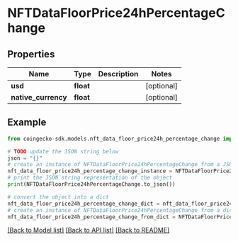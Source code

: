 # NFTDataFloorPrice24hPercentageChange


## Properties

Name | Type | Description | Notes
------------ | ------------- | ------------- | -------------
**usd** | **float** |  | [optional] 
**native_currency** | **float** |  | [optional] 

## Example

```python
from coingecko-sdk.models.nft_data_floor_price24h_percentage_change import NFTDataFloorPrice24hPercentageChange

# TODO update the JSON string below
json = "{}"
# create an instance of NFTDataFloorPrice24hPercentageChange from a JSON string
nft_data_floor_price24h_percentage_change_instance = NFTDataFloorPrice24hPercentageChange.from_json(json)
# print the JSON string representation of the object
print(NFTDataFloorPrice24hPercentageChange.to_json())

# convert the object into a dict
nft_data_floor_price24h_percentage_change_dict = nft_data_floor_price24h_percentage_change_instance.to_dict()
# create an instance of NFTDataFloorPrice24hPercentageChange from a dict
nft_data_floor_price24h_percentage_change_from_dict = NFTDataFloorPrice24hPercentageChange.from_dict(nft_data_floor_price24h_percentage_change_dict)
```
[[Back to Model list]](../README.md#documentation-for-models) [[Back to API list]](../README.md#documentation-for-api-endpoints) [[Back to README]](../README.md)


